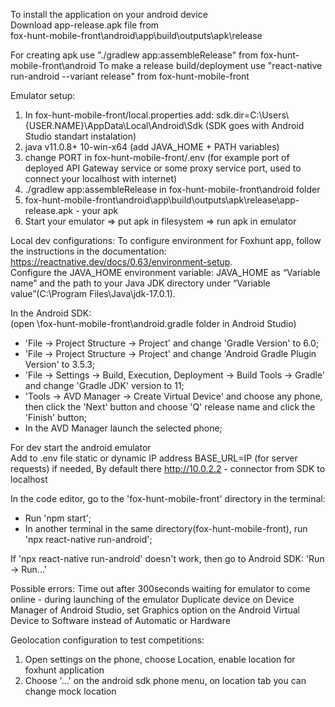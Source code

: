 To install the application on your android device<br>
Download app-release.apk file from<br>
fox-hunt-mobile-front\android\app\build\outputs\apk\release<br>

For creating apk use "./gradlew app:assembleRelease" from fox-hunt-mobile-front\android
To make a release build/deployment use "react-native run-android --variant release" from fox-hunt-mobile-front

Emulator setup:

1. In fox-hunt-mobile-front/local.properties add:
   sdk.dir=C:\\Users\\{USER.NAME}\\AppData\\Local\\Android\\Sdk
   (SDK goes with Android Studio standart instalation)
2. java v11.0.8+ 10-win-x64 (add JAVA_HOME + PATH variables)
3. change PORT in fox-hunt-mobile-front/.env (for example port of deployed API Gateway service
   or some proxy service port, used to connect your localhost with internet)
4. ./gradlew app:assembleRelease in fox-hunt-mobile-front\android folder
5. fox-hunt-mobile-front\android\app\build\outputs\apk\release\app-release.apk - your apk
6. Start your emulator => put apk in filesystem => run apk in emulator

Local dev configurations:
To configure environment for Foxhunt app, follow the instructions in the documentation: https://reactnative.dev/docs/0.63/environment-setup. <br>
Configure the JAVA_HOME environment variable: JAVA_HOME as “Variable name” and the path to your Java JDK directory under “Variable value”(C:\Program Files\Java\jdk-17.0.1).

In the Android SDK:<br>
(open \fox-hunt-mobile-front\android\.gradle folder in Android Studio)
- 'File → Project Structure → Project' and change 'Gradle Version' to 6.0;<br> 
- 'File → Project Structure → Project' and change 'Android Gradle Plugin Version' to 3.5.3;<br>
- 'File → Settings → Build, Execution, Deployment → Build Tools → Gradle' and change 'Gradle JDK' version to 11;<br>
- 'Tools → AVD Manager → Create Virtual Device' and choose any phone, then click the 'Next' button and choose 'Q' release name and click the 'Finish' button;<br>
- In the AVD Manager launch the selected phone;<br>

For dev start the android emulator <br>
Add to .env file static or dynamic IP address BASE_URL=IP (for server requests) if needed,
By default there http://10.0.2.2 - connector from SDK to localhost

In the code editor, go to the 'fox-hunt-mobile-front' directory in the terminal: <br>
- Run 'npm start';<br>
- In another terminal in the same directory(fox-hunt-mobile-front), run 'npx react-native run-android';<br>

If 'npx react-native run-android' doesn't work, then go to Android SDK: 'Run → Run...'<br>

Possible errors:
Time out after 300seconds waiting for emulator to come online - during launching of the emulator
Duplicate device on Device Manager of Android Studio, set Graphics option on the Android Virtual Device to Software instead of Automatic or Hardware

Geolocation configuration to test competitions:
1. Open settings on the phone, choose Location, enable location for foxhunt application
2. Choose '...' on the android sdk phone menu, on location tab you can change mock location
